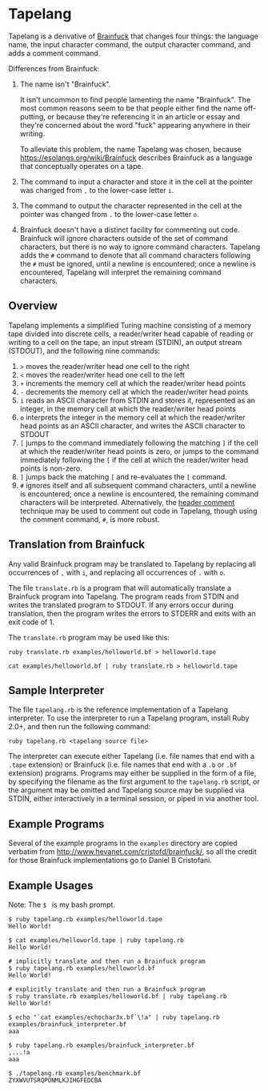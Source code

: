 # Tapelang

Tapelang is a derivative of [Brainfuck](https://esolangs.org/wiki/Brainfuck) that changes four things: the language name, the input character command, the output character command, and adds a comment command.

Differences from Brainfuck:
1. The name isn't "Brainfuck".

   It isn't uncommon to find people lamenting the name "Brainfuck". The most common reasons seem to be that people either find the name off-putting, or because they're referencing it in an article or essay and they're concerned about the word "fuck" appearing anywhere in their writing.

   To alleviate this problem, the name Tapelang was chosen, because https://esolangs.org/wiki/Brainfuck describes Brainfuck as a language that conceptually operates on a tape.
2. The command to input a character and store it in the cell at the pointer was changed from `,` to the lower-case letter `i`.
3. The command to output the character represented in the cell at the pointer was changed from `.` to the lower-case letter `o`.
4. Brainfuck doesn't have a distinct facility for commenting out code. Brainfuck will ignore characters outside of the set of command characters, but there is no way to ignore command characters. Tapelang adds the `#` command to denote that all command characters following the `#` must be ignored, until a newline is encountered; once a newline is encountered, Tapelang will interpret the remaining command characters.


## Overview

Tapelang implements a simplified Turing machine consisting of a memory tape divided into discrete cells, a reader/writer head capable of reading or writing to a cell on the tape, an input stream (STDIN), an output stream (STDOUT), and the following nine commands:

1. `>` moves the reader/writer head one cell to the right
2. `<` moves the reader/writer head one cell to the left
3. `+` increments the memory cell at which the reader/writer head points
4. `-` decrements the memory cell at which the reader/writer head points
5. `i` reads an ASCII character from STDIN and stores it, represented as an integer, in the memory cell at which the reader/writer head points
6. `o` interprets the integer in the memory cell at which the reader/writer head points as an ASCII character, and writes the ASCII character to STDOUT
7. `[` jumps to the command immediately following the matching `]` if the cell at which the reader/writer head points is zero, or jumps to the command immediately following the `[` if the cell at which the reader/writer head points is non-zero.
8. `]` jumps back the matching `[` and re-evaluates the `[` command.
9. `#` ignores itself and all subsequent command characters, until a newline is encountered; once a newline is encountered, the remaining command characters will be interpreted. Alternatively, the [header comment](https://esolangs.org/wiki/Brainfuck_algorithms#Header_comment) technique may be used to comment out code in Tapelang, though using the comment command, `#`, is more robust.


## Translation from Brainfuck

Any valid Brainfuck program may be translated to Tapelang by replacing all occurrences of `,` with `i`, and replacing all occurrences of `.` with `o`.

The file `translate.rb` is a program that will automatically translate a Brainfuck program into Tapelang. The program reads from STDIN and writes the translated program to STDOUT. If any errors occur during translation, then the program writes the errors to STDERR and exits with an exit code of 1.

The `translate.rb` program may be used like this:
```
ruby translate.rb examples/helloworld.bf > helloworld.tape
```
```
cat examples/helloworld.bf | ruby translate.rb > helloworld.tape
```


## Sample Interpreter

The file `tapelang.rb` is the reference implementation of a Tapelang interpreter. To use the interpreter to run a Tapelang program, install Ruby 2.0+, and then run the following command:
```
ruby tapelang.rb <tapelang source file>
```

The interpreter can execute either Tapelang (i.e. file names that end with a `.tape` extension) or Brainfuck (i.e. file names that end with a `.b` or `.bf` extension) programs. Programs may either be supplied in the form of a file, by specifying the filename as the first argument to the `tapelang.rb` script, or the argument may be omitted and Tapelang source may be supplied via STDIN, either interactively in a terminal session, or piped in via another tool.


## Example Programs

Several of the example programs in the `examples` directory are copied verbatim from http://www.hevanet.com/cristofd/brainfuck/, so all the credit for those Brainfuck implementations go to Daniel B Cristofani.


## Example Usages

Note: The `$ ` is my bash prompt.

```
$ ruby tapelang.rb examples/helloworld.tape
Hello World!
```

```
$ cat examples/helloworld.tape | ruby tapelang.rb
Hello World!
```

```
# implicitly translate and then run a Brainfuck program
$ ruby tapelang.rb examples/helloworld.bf
Hello World!
```

```
# explicitly translate and then run a Brainfuck program
$ ruby translate.rb examples/helloworld.bf | ruby tapelang.rb
Hello World!
```

```
$ echo "`cat examples/echochar3x.bf`\!a" | ruby tapelang.rb examples/brainfuck_interpreter.bf
aaa
```

```
$ ruby tapelang.rb examples/brainfuck_interpreter.bf
,...!a
aaa
```

```
$ ./tapelang.rb examples/benchmark.bf
ZYXWVUTSRQPONMLKJIHGFEDCBA
```